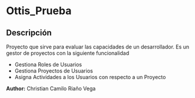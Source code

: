 # Ottis_Prueba

## Descripción

Proyecto que sirve para evaluar las capacidades de un desarrollador. Es un gestor de proyectos con la siguiente funcionalidad

- Gestiona Roles de Usuarios
- Gestiona Proyectos de Usuarios
- Asigna Actividades a los Usuarios con respecto a un Proyecto

__Author:__ Christian Camilo Riaño Vega

